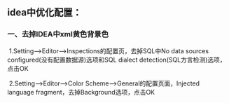 ## idea中优化配置：

### 	一、去掉IDEA中xml黄色背景色

​		1.Setting-->Editor-->Inspections的配置页，去掉SQL中No data sources configured(没有配置数据源)选项和SQL dialect detection(SQL方言检测)选项，点击OK

​		2.Setting-->Editor-->Color Scheme-->General的配置页面，Injected language fragment，去掉Background选项，点击OK







